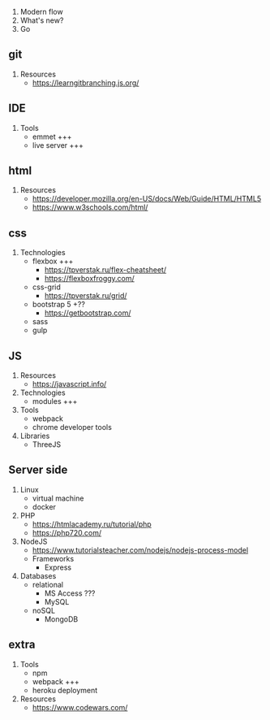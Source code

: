 1. Modern flow
2. What's new?
3. Go

## git
1. Resources
    * https://learngitbranching.js.org/
## IDE
1. Tools
    * emmet +++
    * live server +++
## html
1. Resources
    * https://developer.mozilla.org/en-US/docs/Web/Guide/HTML/HTML5
    * https://www.w3schools.com/html/
## css
1. Technologies
    * flexbox +++
        * https://tpverstak.ru/flex-cheatsheet/
        * https://flexboxfroggy.com/
    * css-grid
        * https://tpverstak.ru/grid/
    * bootstrap 5 +??
        * https://getbootstrap.com/
    * sass
    * gulp
## JS
1. Resources
    * https://javascript.info/
2. Technologies
    * modules +++
3. Tools
    * webpack
    * chrome developer tools
4. Libraries
    * ThreeJS
## Server side
1. Linux
    * virtual machine
    * docker
2. PHP
    * https://htmlacademy.ru/tutorial/php
    * https://php720.com/
3. NodeJS
    * https://www.tutorialsteacher.com/nodejs/nodejs-process-model
    * Frameworks
        * Express
4. Databases
    * relational
        * MS Access ???
        * MySQL
    * noSQL
        * MongoDB
## extra
1. Tools
    * npm
    * webpack +++
    * heroku deployment
2. Resources
    * https://www.codewars.com/